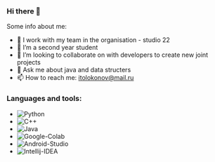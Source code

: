 ### Hi there 👋


Some info about me:

- 🔭 I work with my team in the organisation - studio 22
- 🌱 I’m a second year student
- 👯 I’m looking to collaborate on with developers to create new joint projects
- 💬 Ask me about java and data structers
- 📫 How to reach me: itolokonov@mail.ru

### Languages and tools:
- ![Python](https://img.shields.io/badge/-Python-FFCC22?style-for-the-badge&logo=python)
- ![C++](https://img.shields.io/badge/-C++-00599C?style=for-the-badge&logo=c%2b%2b)
- ![Java](https://img.shields.io/badge/-Java-red?style=for-the-badge&logo=java)
- ![Google-Colab](https://img.shields.io/badge/-Colab-white?style-for-the-badge&logo=google-colab)
- ![Android-Studio](https://img.shields.io/badge/-Android_Studio-white?style=for-the-badge&logo=android-studio)
- ![Intellij-IDEA](https://img.shields.io/badge/Intellij%20IDEA-Intellij%20IDEA-lightgrey)
